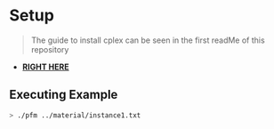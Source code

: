 # Setup

> The guide to install cplex can be seen in the first readMe of this repository

* [**RIGHT HERE**](https://github.com/ItamarRocha/Operations-Research/blob/master/README.md#setup)

## Executing Example
```bash
> ./pfm ../material/instance1.txt
```
